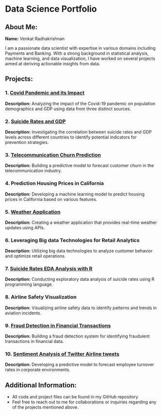 # Data Science Portfolio

## About Me:
**Name:** Venkat Radhakrishnan

I am a passionate data scientist with expertise in various domains including Payments and Banking. With a strong background in statistical analysis, machine learning, and data visualization, I have worked on several projects aimed at deriving actionable insights from data.

## Projects:

### 1. [Covid Pandemic and its Impact](https://github.com/krishvenkatin/Covid_and_its_impact)
**Description:** Analyzing the impact of the Covid-19 pandemic on population demographics and GDP using data from three distinct sources.

### 2. [Suicide Rates and GDP](https://github.com/krishvenkatin/Suicide_Rates_GDP_EDA)
**Description:** Investigating the correlation between suicide rates and GDP levels across different countries to identify potential indicators for prevention strategies.

### 3. [Telecommunication Churn Prediction](https://github.com/krishvenkatin/TelecomChurn)
**Description:** Building a predictive model to forecast customer churn in the telecommunication industry.

### 4. Prediction Housing Prices in California
**Description:** Developing a machine learning model to predict housing prices in California based on various features.

### 5. [Weather Application](https://github.com/krishvenkatin/WeatherForecast)
**Description:** Creating a weather application that provides real-time weather updates using APIs.

### 6. Leveraging Big data Technologies for Retail Analytics
**Description:** Utilizing big data technologies to analyze customer behavior and optimize retail operations.

### 7. [Suicide Rates EDA Analysis with R](https://github.com/krishvenkatin/Suicide_Rate_Analysis_in_R)
**Description:** Conducting exploratory data analysis of suicide rates using R programming language.

### 8. Airline Safety Visualization
**Description:** Visualizing airline safety data to identify patterns and trends in aviation incidents.

### 9. [Fraud Detection in Financial Transactions](https://github.com/krishvenkatin/CreditCardFraudDetection)
**Description:** Building a fraud detection system for identifying fraudulent transactions in financial data.

### 10. [Sentiment Analysis  of Twitter Airline tweets](https://github.com/krishvenkatin/Sentiment-Analysis-Twitter-Airline)
**Description:** Developing a predictive model to forecast employee turnover rates in corporate environments.

## Additional Information:
- All code and project files can be found in my GitHub repository
- Feel free to reach out to me for collaborations or inquiries regarding any of the projects mentioned above.

